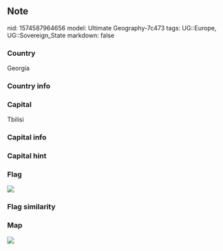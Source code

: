 ## Note
nid: 1574587964656
model: Ultimate Geography-7c473
tags: UG::Europe, UG::Sovereign_State
markdown: false

### Country
Georgia

### Country info


### Capital
Tbilisi

### Capital info


### Capital hint


### Flag
<img src="ug-flag-georgia.svg">

### Flag similarity


### Map
<img src="ug-map-georgia.png">
